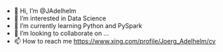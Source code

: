 - 👋 Hi, I’m @JAdelhelm
- 👀 I’m interested in Data Science
- 🌱 I’m currently learning Python and PySpark
- 💞️ I’m looking to collaborate on ...
- 📫 How to reach me https://www.xing.com/profile/Joerg_Adelhelm/cv

<!---
JAdelhelm/JAdelhelm is a ✨ special ✨ repository because its `README.md` (this file) appears on your GitHub profile.
You can click the Preview link to take a look at your changes.
--->
